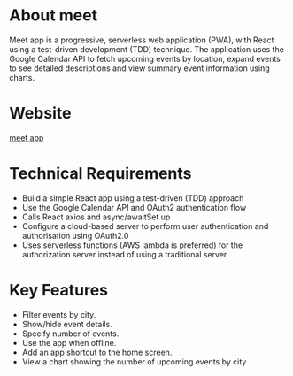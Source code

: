 # About meet

Meet app is a progressive, serverless web application (PWA), with React using a test-driven development (TDD) technique. The application uses the Google Calendar API to fetch
upcoming events by location, expand events to see detailed descriptions and view summary event information using charts.

# Website
<a href="https://leenrichards.github.io/meet/"> meet app </a>

# Technical Requirements 

- Build a simple React app using a test-driven (TDD) approach
- Use the Google Calendar API and OAuth2 authentication flow
- Calls React axios and async/awaitSet up 
- Configure a cloud-based server to perform user authentication and authorisation using OAuth2.0
- Uses serverless functions (AWS lambda is preferred) for the authorization server instead of using a traditional server

# Key Features

- Filter events by city.
- Show/hide event details.
- Specify number of events.
- Use the app when offline.
- Add an app shortcut to the home screen.
- View a chart showing the number of upcoming events by city

